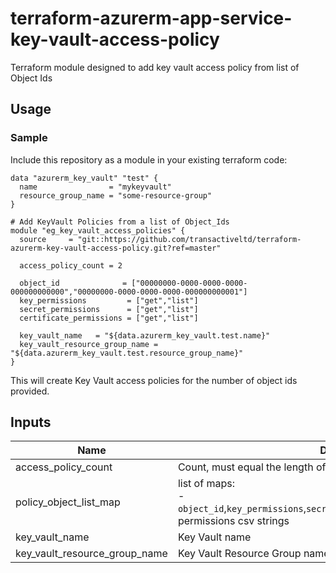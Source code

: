 # terraform-azurerm-app-service-key-vault-access-policy
Terraform module designed to add key vault access policy from list of Object Ids

## Usage

### Sample
Include this repository as a module in your existing terraform code:

```hcl
data "azurerm_key_vault" "test" {
  name                = "mykeyvault"
  resource_group_name = "some-resource-group"
}

# Add KeyVault Policies from a list of Object_Ids
module "eg_key_vault_access_policies" {
  source     = "git::https://github.com/transactiveltd/terraform-azurerm-key-vault-access-policy.git?ref=master"

  access_policy_count = 2

  object_id              = ["00000000-0000-0000-0000-000000000000","00000000-0000-0000-0000-000000000001"]
  key_permissions         = ["get","list"]
  secret_permissions      = ["get","list"]
  certificate_permissions = ["get","list"]

  key_vault_name   = "${data.azurerm_key_vault.test.name}"
  key_vault_resource_group_name = "${data.azurerm_key_vault.test.resource_group_name}"
}
```

This will create Key Vault access policies for the number of object ids provided.

## Inputs

| Name | Description | Type | Default | Required |
|------|-------------|:----:|:-----:|:-----:|
| access_policy_count | Count, must equal the length of `policy_object_list_map` | number | - | yes |
| policy_object_list_map | list of maps:<br> - `object_id`,`key_permissions`,`secret_permissions`,`certificate_permissions`  permissions csv strings | list <map>  | - | yes |
| key_vault_name | Key Vault name| string | - | yes |
| key_vault_resource_group_name | Key Vault Resource Group name, e.g. `testing-service-rg` | string | - | yes |
